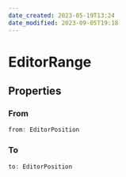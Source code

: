 ```yaml
---
date_created: 2023-05-19T13:24
date_modified: 2023-09-05T19:18
---
```

# EditorRange

## Properties

### From

```ts
from: EditorPosition
```

### To

```ts
to: EditorPosition
```
